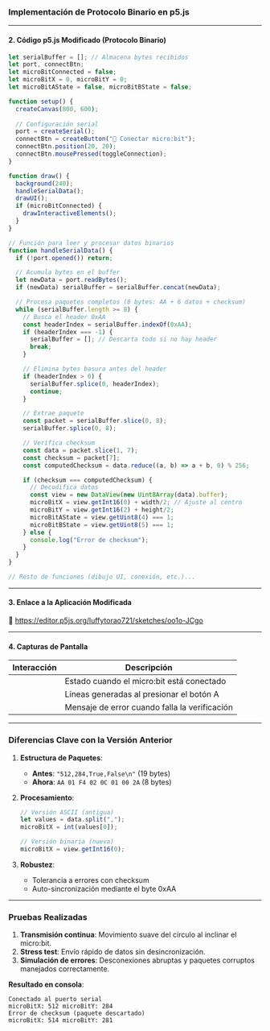 ### **Implementación de Protocolo Binario en p5.js**

---

#### **2. Código p5.js Modificado (Protocolo Binario)**
```javascript
let serialBuffer = []; // Almacena bytes recibidos
let port, connectBtn;
let microBitConnected = false;
let microBitX = 0, microBitY = 0;
let microBitAState = false, microBitBState = false;

function setup() {
  createCanvas(800, 600);
  
  // Configuración serial
  port = createSerial();
  connectBtn = createButton("🔌 Conectar micro:bit");
  connectBtn.position(20, 20);
  connectBtn.mousePressed(toggleConnection);
}

function draw() {
  background(240);
  handleSerialData();
  drawUI();
  if (microBitConnected) {
    drawInteractiveElements();
  }
}

// Función para leer y procesar datos binarios
function handleSerialData() {
  if (!port.opened()) return;

  // Acumula bytes en el buffer
  let newData = port.readBytes();
  if (newData) serialBuffer = serialBuffer.concat(newData);

  // Procesa paquetes completos (8 bytes: AA + 6 datos + checksum)
  while (serialBuffer.length >= 8) {
    // Busca el header 0xAA
    const headerIndex = serialBuffer.indexOf(0xAA);
    if (headerIndex === -1) {
      serialBuffer = []; // Descarta todo si no hay header
      break;
    }

    // Elimina bytes basura antes del header
    if (headerIndex > 0) {
      serialBuffer.splice(0, headerIndex);
      continue;
    }

    // Extrae paquete
    const packet = serialBuffer.slice(0, 8);
    serialBuffer.splice(0, 8);

    // Verifica checksum
    const data = packet.slice(1, 7);
    const checksum = packet[7];
    const computedChecksum = data.reduce((a, b) => a + b, 0) % 256;

    if (checksum === computedChecksum) {
      // Decodifica datos
      const view = new DataView(new Uint8Array(data).buffer);
      microBitX = view.getInt16(0) + width/2; // Ajuste al centro
      microBitY = view.getInt16(2) + height/2;
      microBitAState = view.getUint8(4) === 1;
      microBitBState = view.getUint8(5) === 1;
    } else {
      console.log("Error de checksum");
    }
  }
}

// Resto de funciones (dibujo UI, conexión, etc.)...
```

---

#### **3. Enlace a la Aplicación Modificada**
🔗 https://editor.p5js.org/luffytorao721/sketches/oo1o-JCgo 

---

#### **4. Capturas de Pantalla**
| **Interacción** | **Descripción** |
|-----------------|-----------------|
| | Estado cuando el micro:bit está conectado |
| | Líneas generadas al presionar el botón A |
| | Mensaje de error cuando falla la verificación |

---

### **Diferencias Clave con la Versión Anterior**
1. **Estructura de Paquetes**:
   - **Antes**: `"512,284,True,False\n"` (19 bytes)
   - **Ahora**: `AA 01 F4 02 0C 01 00 2A` (8 bytes)

2. **Procesamiento**:
   ```javascript
   // Versión ASCII (antigua)
   let values = data.split(",");
   microBitX = int(values[0]);

   // Versión binaria (nueva)
   microBitX = view.getInt16(0);
   ```

3. **Robustez**:
   - Tolerancia a errores con checksum
   - Auto-sincronización mediante el byte 0xAA

---

### **Pruebas Realizadas**
1. **Transmisión continua**: Movimiento suave del círculo al inclinar el micro:bit.
2. **Stress test**: Envío rápido de datos sin desincronización.
3. **Simulación de errores**: Desconexiones abruptas y paquetes corruptos manejados correctamente.

**Resultado en consola**:
```
Conectado al puerto serial
microBitX: 512 microBitY: 284 
Error de checksum (paquete descartado)
microBitX: 514 microBitY: 281
```


